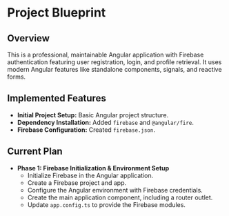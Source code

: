 # Project Blueprint

## Overview

This is a professional, maintainable Angular application with Firebase authentication featuring user registration, login, and profile retrieval. It uses modern Angular features like standalone components, signals, and reactive forms.

## Implemented Features

*   **Initial Project Setup:** Basic Angular project structure.
*   **Dependency Installation:** Added `firebase` and `@angular/fire`.
*   **Firebase Configuration:** Created `firebase.json`.

## Current Plan

*   **Phase 1: Firebase Initialization & Environment Setup**
    *   Initialize Firebase in the Angular application.
    *   Create a Firebase project and app.
    *   Configure the Angular environment with Firebase credentials.
    *   Create the main application component, including a router outlet.
    *   Update `app.config.ts` to provide the Firebase modules.

